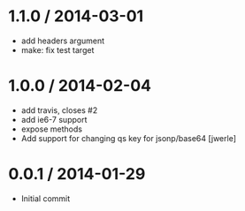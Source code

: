 
1.1.0 / 2014-03-01
==================

 * add headers argument
 * make: fix test target

1.0.0 / 2014-02-04
==================

 * add travis, closes #2
 * add ie6-7 support
 * expose methods
 * Add support for changing qs key for jsonp/base64 [jwerle]

0.0.1 / 2014-01-29
==================

 * Initial commit

